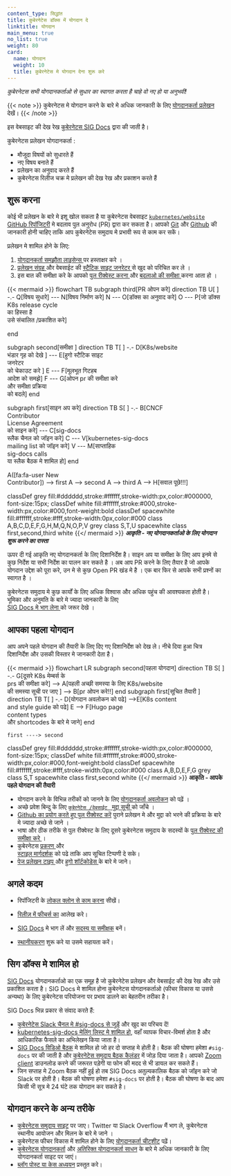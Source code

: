 ```yaml
---
content_type: सिद्धांत
title: कुबेरनेटेस डॉक्स में योगदान दे
linktitle: योगदान
main_menu: true
no_list: true
weight: 80
card:
  name: योगदान
  weight: 10
  title: कुबेरनेटेस मे योगदान देना शुरू करे
---
```


<!-- अवलोकन  -->

*कुबेरनेटस सभी योगदानकर्ताओ से सुधार का स्वागत करता है चाहे वो नए हो या अनुभवी!*

{{< note  >}}
कुबेरनेटस मे योगदान करने के बारे मे अधिक जानकारी के लिए 
[योगदानकर्ता प्रलेखन](https://www.kubernetes.dev/docs/) देखें।
{{< /note  >}}

इस वेबसाइट की देख रेख [कुबेरनेटस SIG Docs](/docs/contribute/#get-involved-with-sig-docs) द्वारा की जाती है।

कुबेरनेटस प्रलेखन योगदानकर्ता :

- मौजूदा विषयों को सुधारते हैं 
- नए विषय बनाते हैं  
- प्रलेखन का अनुवाद करते हैं 
- कुबेरनेटस रिलीज चक्र मे प्रलेखन की देख रेख और प्रकाशन करते हैं



<!-- body -->

## शुरू करना 

कोई भी प्रलेखन के बारे मे इशू खोल सकता है या कुबेरनेटस वेबसाइट 
[`kubernetes/website` GitHub रिपॉजिटरी](https://github.com/kubernetes/website) 
मे बदलाव पुल अनुरोध (PR) द्वारा कर सकता है। 
आपको [Git](https://git-scm.com/) और 
[Github](https://lab.github.com/) 
की जानकारी होनी चाहिए ताकि आप कुबेरनेटेस समुदाय मे प्रभावी रूप से काम कर सकें। 

प्रलेखन मे शामिल होने के लिए:

1. [योगदानकर्ता समझौता लाइसेन्स ](https://github.com/kubernetes/community/blob/master/CLA.md)पर हस्ताक्षर करे । 
2. [प्रलेखन संग्रह ](https://github.com/kubernetes/website) 
   और वेबसाईट की [स्टैटिक साइट जनरेटर ](https://gohugo.io) से खुद को परिचित कर ले । 
3. इस बात की समीक्षा करे के आपको 
   [पुल रीक्वेस्ट करना ](/docs/contribute/new-content/open-a-pr/) और 
   [बदलाओ की समीक्षा ](/docs/contribute/review/reviewing-prs/) करना आता हो । 

<!-- See https://github.com/kubernetes/website/issues/28808 for live-editor URL to this figure -->
<!-- You can also cut/paste the mermaid code into the live editor at https://mermaid-js.github.io/mermaid-live-editor to play around with it -->

{{< mermaid >}}
flowchart TB
subgraph third[PR ओपन करे]
direction TB
U[ ] -.-
Q[विषय सुधारे] --- N[विषय निर्माण करे]
N --- O[डॉक्स का अनुवाद करे]
O --- P[जो डॉक्स K8s release cycle <br> का हिस्सा है <br> उसे संचालित /प्रकाशित करे]

end

subgraph second[समीक्षा ]
direction TB
   T[ ] -.-
   D[K8s/website<br>भंडार गृह  को देखे ] --- E[हुगो स्टैटिक साइट<br>जनरेटर <br>को चेकाउट करे ]
   E --- F[मूलभूत गिटहब <br>आदेश को समझे]
   F --- G[ओपन pr की समीक्षा करे <br>और समीक्षा प्रक्रिया  <br>को बदले]
end

subgraph first[साइन अप करे]
    direction TB
    S[ ] -.-
    B[CNCF<br>Contributor<br>License Agreement <br> को साइन करे] --- C[sig-docs<br>स्लैक चैनल को जॉइन करे] 
    C --- V[kubernetes-sig-docs<br>mailing list को जॉइन करे]
    V --- M[साप्ताहिक <br>sig-docs calls<br>या स्लैक बैठक मे शामिल हो]
end

A([fa:fa-user New<br>Contributor]) --> first
A --> second
A --> third
A --> H[सवाल पूछे!!!]


classDef grey fill:#dddddd,stroke:#ffffff,stroke-width:px,color:#000000, font-size:15px;
classDef white fill:#ffffff,stroke:#000,stroke-width:px,color:#000,font-weight:bold
classDef spacewhite fill:#ffffff,stroke:#fff,stroke-width:0px,color:#000
class A,B,C,D,E,F,G,H,M,Q,N,O,P,V grey
class S,T,U spacewhite
class first,second,third white
{{</ mermaid >}}
***आकृति  - नए योगदानकर्ताओ के लिए योगदान शुरू करने का रास्ता***

ऊपर दी गई आकृति नए योगदानकर्ता के लिए दिशानिर्देश है।  साइन अप या समीक्षा के लिए आप इनमे से कुछ निर्देश या सभी निर्देश का पालन कर सकते है । अब आप PR करने के लिए तैयार है जो आपके योगदान उद्देश को पूरा करे, उन मे से कुछ Open PR खंड मे है । एक बार फिर से आपके सभी प्रश्नों का स्वागत है । 

कुबेरनेटस समुदाय मे कुछ कार्यों के लिए अधिक विश्वास और अधिक पहुंच की आवश्यकता होती है। भूमिका और अनुमति के बारे मे ज्यादा जानकारी के लिए  
 [SIG Docs मे भाग लेना ](/docs/contribute/participate/) को जरूर देखे । 

## आपका पहला योगदान 

आप अपने पहले योगदान की तैयारी के लिए दिए गए दिशानिर्देश को देख ले। नीचे दिया हुआ चित्र दिशानिर्देश और उसकी विस्तार मे जानकारी देता है। 

<!-- See https://github.com/kubernetes/website/issues/28808 for live-editor URL to this figure -->
<!-- You can also cut/paste the mermaid code into the live editor at https://mermaid-js.github.io/mermaid-live-editor to play around with it -->

{{< mermaid >}}
flowchart LR
    subgraph second[पहला योगदान]
    direction TB
    S[ ] -.-
    G[दूसरे K8s मेम्बर्स के <br> prs की समीक्षा करे] -->
    A[पहली अच्छी समस्या के लिए K8s/website<br>की समस्या सूची पर जाए ] --> B[pr ओपन करे!!]
    end
    subgraph first[सूचित तैयारी ]
    direction TB
       T[ ] -.-
       D[योगदान अवलोकन को पढे] -->E[K8s content<br>and style guide को पढे]
       E --> F[Hugo page<br>content types<br>और shortcodes के बारे मे जाने]
    end
    

    first ----> second
     

classDef grey fill:#dddddd,stroke:#ffffff,stroke-width:px,color:#000000, font-size:15px;
classDef white fill:#ffffff,stroke:#000,stroke-width:px,color:#000,font-weight:bold
classDef spacewhite fill:#ffffff,stroke:#fff,stroke-width:0px,color:#000
class A,B,D,E,F,G grey
class S,T spacewhite
class first,second white
{{</ mermaid >}}
**आकृति - आपके पहले योगदान की तैयारी**

- योगदान करने के विभिन्न तरीकों को जानने के लिए  [योगदानकर्ता अवलोकन](/docs/contribute/new-content/overview/) को पढ़ें । 
- अच्छे प्रवेश बिन्दु के लिए  [`कुबेरनेटेस /वेबसाईट ` मुद्दा सूची ](https://github.com/kubernetes/website/issues/)
  को जाँचे । 
- [Github का प्रयोग करते हुए पुल रीक्वेस्ट करॆ](/docs/contribute/new-content/open-a-pr/#changes-using-github) पुराने प्रलेखन मे और मुद्दा को भरने की प्रक्रिया के बारे मे ज्यादा अच्छे से जाने । 
- भाषा और ठीक तरीके से पुल रीक्वेस्ट के लिए दूसरे कुबेरनेटस समुदाय के सदस्यों के [पुल रीक्वेस्ट की समीक्षा करे ](/docs/contribute/review/reviewing-prs/) । 
- कुबेरनेटस [प्रकरण ](/docs/contribute/style/content-guide/) और  
  [स्टाइल मार्गदर्शक](/docs/contribute/style/style-guide/) को पढे ताकि आप सूचित टिप्पणी दे सके। 
- [पेज प्रलेखन टाइप ](/docs/contribute/style/page-content-types/)
  और  [हुगो शॉर्टकोडेस ](/docs/contribute/style/hugo-shortcodes/) के बारे मे जाने। 

## अगले कदम 

- रिपॉजिटरी के [लोकल क्लोन से काम करना](/docs/contribute/new-content/open-a-pr/#fork-the-repo)
  सीखें। 
- [रिलीज़ में फीचर्स का](/docs/contribute/new-content/new-features/) आलेख करे। 
- [SIG  Docs](/docs/contribute/participate/) मे भाग लें और
  [सदस्य या समीक्षक](/docs/contribute/participate/roles-and-responsibilities/) बनें। 
                       
- [स्थानीयकरण](/docs/contribute/localization/) शुरू करे या उसमे सहायता करें। 

## सिग डॉक्स मे शामिल हो 

[SIG Docs](/docs/contribute/participate/) योगदानकर्ताओ का एक समूह है 
जो कुबेरनेटेस प्रलेखन और वेबसाईट की देख रेख और उसे प्रकाशित करता है। 
SIG Docs मे शामिल होना कुबेरनेटस योगदानकर्ताओ (फीचर विकास या उससे अन्यथा) के लिए 
कुबेरनेटस परियोजना पर प्रभाव डालने का बेहतरीन तरीका है। 

SIG Docs भिन्न प्रकार से संवाद करते हैं:

- [कुबेरनेटेस Slack चैनल मे #sig-docs से जुड़ें](https://slack.k8s.io/) और खुद का परिचय दें! 
- [kubernetes-sig-docs मेलिंग लिस्ट मे शामिल हो](https://groups.google.com/forum/#!forum/kubernetes-sig-docs),
  वहाँ व्यापक विचार-विमर्श होता है और आधिकारिक फैसले का अभिलेखन किया जाता है।
- [SIG Docs विडिओ बैठक](https://github.com/kubernetes/community/tree/master/sig-docs) मे शामिल हो जो हर दो सप्ताह मे होती है। बैठक की घोषणा हमेशा `#sig-docs`  पर की जाती है और [कुबेरनेटेस समुदाय बैठक कैलंडर](https://calendar.google.com/calendar/embed?src=cgnt364vd8s86hr2phapfjc6uk%40group.calendar.google.com&ctz=America/Los_Angeles) में जोड़ दिया जाता है। आपको [Zoom client](https://zoom.us/download) डाउनलोड करने की जरूरत पड़ेगी या फोन की मदद से भी डायल कर सकते हैं। 
- जिन सप्ताह मे Zoom बैठक नहीं हुई हो तब SIG Docs अतुल्यकालिक बैठक को जॉइन करे जो Slack पर होती है। बैठक की घोषणा हमेशा `#sig-docs` पर होती है। बैठक की घोषणा के बाद आप किसी भी सूत्र मे 24 घंटे तक योगदान कर सकते है।

## योगदान करने के अन्य तरीके 

- [कुबेरनेटस समुदाय साइट](/community/) पर जाए। Twitter या Slack Overflow मैं भाग ले, कुबेरनेटस स्थानीय आयोजन और मिलन के बारे मे जाने । 
- कुबेरनेटस फीचर विकास में शामिल होने के लिए [योगदानकर्ता चीटशीट](https://www.kubernetes.dev/docs/contributor-cheatsheet/) पढ़ें। 
- [कुबेरनेटस योगदानकर्ता](https://www.kubernetes.dev/) और [अतिरिक्त योगदानकर्ता साधन](https://www.kubernetes.dev/resources/) के बारे मे अधिक जानकारी के लिए योगदानकर्ता साइट पर जाएं। 
- [ब्लॉग पोस्ट या केस अध्ययन](/docs/contribute/new-content/blogs-case-studies/) प्रस्तुत करे। 
